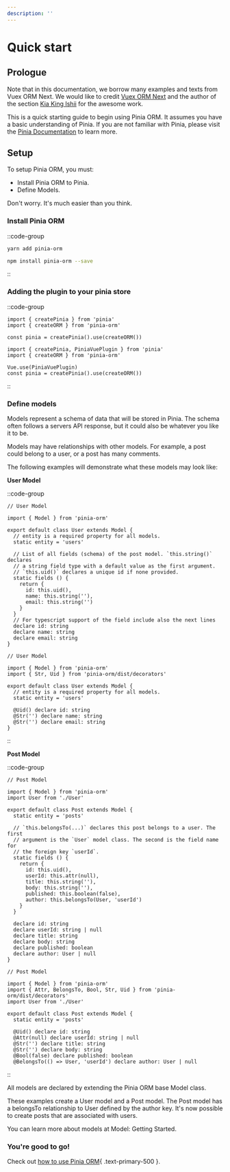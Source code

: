 ```yaml
---
description: ''
---
```


# Quick start

  ## Prologue

  Note that in this documentation, we borrow many examples and texts from Vuex ORM Next. 
  We would like to credit [Vuex ORM Next](https://next.vuex-orm.org/) and the author of the section [Kia King Ishii](https://github.com/kiaking) for the awesome work.

  This is a quick starting guide to begin using Pinia ORM. It assumes you have a basic understanding of Pinia. 
  If you are not familiar with Pinia, please visit the [Pinia Documentation](https://pinia.vuejs.org/) to learn more.

  ## Setup

  To setup Pinia ORM, you must:

  - Install Pinia ORM to Pinia.
  - Define Models.

  Don't worry. It's much easier than you think.

  ### Install Pinia ORM

  ::code-group
  ```bash [Yarn]
  yarn add pinia-orm
  ```
  ```bash [NPM]
  npm install pinia-orm --save
  ```
  ::

  ### Adding the plugin to your pinia store

  ::code-group
  ```js{}[Vue3]
  import { createPinia } from 'pinia'
  import { createORM } from 'pinia-orm'

  const pinia = createPinia().use(createORM())
  ```
  ```js{}[Vue2]
  import { createPinia, PiniaVuePlugin } from 'pinia'
  import { createORM } from 'pinia-orm'

  Vue.use(PiniaVuePlugin)
  const pinia = createPinia().use(createORM())
  ```
  ::

  ### Define models

  Models represent a schema of data that will be stored in Pinia. The schema often follows a servers API response, but it could also be whatever you like it to be.
  
  Models may have relationships with other models. For example, a post could belong to a user, or a post has many comments.
  
  The following examples will demonstrate what these models may look like:

  **User Model**

  ::code-group
  ```ts{}[Fields Method]
  // User Model

  import { Model } from 'pinia-orm'
  
  export default class User extends Model {
    // entity is a required property for all models.
    static entity = 'users'
  
    // List of all fields (schema) of the post model. `this.string()` declares
    // a string field type with a default value as the first argument.
    // `this.uid()` declares a unique id if none provided.
    static fields () {
      return {
        id: this.uid(),
        name: this.string(''),
        email: this.string('')
      }
    }
    // For typescript support of the field include also the next lines
    declare id: string
    declare name: string
    declare email: string
  }
  ```
  ```ts{}[Decorator Method]
  // User Model

  import { Model } from 'pinia-orm'
  import { Str, Uid } from 'pinia-orm/dist/decorators'
  
  export default class User extends Model {
    // entity is a required property for all models.
    static entity = 'users'
  
    @Uid() declare id: string
    @Str('') declare name: string
    @Str('') declare email: string
  }
  ```
  ::

  **Post Model**

  ::code-group
  ```ts{}[Fields Method]
  // Post Model

  import { Model } from 'pinia-orm'
  import User from './User'
  
  export default class Post extends Model {
    static entity = 'posts'
  
    // `this.belongsTo(...)` declares this post belongs to a user. The first
    // argument is the `User` model class. The second is the field name for
    // the foreign key `userId`.
    static fields () {
      return {
        id: this.uid(),
        userId: this.attr(null),
        title: this.string(''),
        body: this.string(''),
        published: this.boolean(false),
        author: this.belongsTo(User, 'userId')
      }
    }
    
    declare id: string
    declare userId: string | null
    declare title: string
    declare body: string
    declare published: boolean
    declare author: User | null
  }
  ```
  ```ts{}[Decorator Method]
  // Post Model

  import { Model } from 'pinia-orm'
  import { Attr, BelongsTo, Bool, Str, Uid } from 'pinia-orm/dist/decorators'
  import User from './User'
  
  export default class Post extends Model {
    static entity = 'posts'
  
    @Uid() declare id: string
    @Attr(null) declare userId: string | null
    @Str('') declare title: string
    @Str('') declare body: string
    @Bool(false) declare published: boolean
    @BelongsTo(() => User, 'userId') declare author: User | null
  ```
  ::

  All models are declared by extending the Pinia ORM base Model class.
  
  These examples create a User model and a Post model. The Post model has a belongsTo relationship to User defined by the author key. It's now possible to create posts that are associated with users.
  
  You can learn more about models at Model: Getting Started.

  ### You're good to go!

  Check out [how to use Pinia ORM](/guide/getting-started/usage){ .text-primary-500 }.
